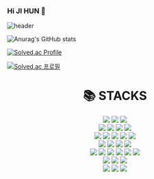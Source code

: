 ### Hi JI HUN 👋
<!-- 헤더 -->
![header](https://capsule-render.vercel.app/api?type=Venom&color=39d353&height=300&section=header&text=JOJI%20HUN&fontSize=90&&fontColor=ffc0cb)

<!-- 커밋 -->
![Anurag's GitHub stats](https://github-readme-stats.vercel.app/api?username=whwlgns42&show_icons=true&theme=merko)

<!-- 백준티어 -->
[![Solved.ac Profile](http://mazassumnida.wtf/api/generate_badge?boj=whwlgns42)](https://solved.ac/whwlgns42)<br/>


[![Solved.ac
프로필](http://mazassumnida.wtf/api/mini/generate_badge?boj={whwlgns42})](https://solved.ac/{whwlgns42})


<div align=center><h1>📚 STACKS</h1></div>

<div align=center> 
  <!-- Java 언어를 나타내는 이미지 -->
  <img src="https://img.shields.io/badge/java-007396?style=for-the-badge&logo=java&logoColor=white"> 
  <!-- C++ 언어를 나타내는 이미지 -->
  <img src="https://img.shields.io/badge/c++-00599C?style=for-the-badge&logo=c%2B%2B&logoColor=white">
  <!-- Python 언어를 나타내는 이미지 -->
  <img src="https://img.shields.io/badge/python-3776AB?style=for-the-badge&logo=python&logoColor=white"> 
  <br>
  
  <!-- HTML5를 나타내는 이미지 -->
  <img src="https://img.shields.io/badge/html5-E34F26?style=for-the-badge&logo=html5&logoColor=white"> 
  <!-- CSS를 나타내는 이미지 -->
  <img src="https://img.shields.io/badge/css-1572B6?style=for-the-badge&logo=css3&logoColor=white"> 
  <!-- JavaScript를 나타내는 이미지 -->
  <img src="https://img.shields.io/badge/javascript-F7DF1E?style=for-the-badge&logo=javascript&logoColor=black"> 
  <!-- jQuery를 나타내는 이미지 -->
  <img src="https://img.shields.io/badge/jquery-0769AD?style=for-the-badge&logo=jquery&logoColor=white">
  <br>
  
  <!-- Oracle DB를 나타내는 이미지 -->
  <img src="https://img.shields.io/badge/oracle-F80000?style=for-the-badge&logo=oracle&logoColor=white"> 
  <!-- MySQL을 나타내는 이미지 -->
  <img src="https://img.shields.io/badge/mysql-4479A1?style=for-the-badge&logo=mysql&logoColor=white"> 
  <!-- MariaDB를 나타내는 이미지 -->
  <img src="https://img.shields.io/badge/mariaDB-003545?style=for-the-badge&logo=mariaDB&logoColor=white"> 
  <!-- MongoDB를 나타내는 이미지 -->
  <img src="https://img.shields.io/badge/mongoDB-47A248?style=for-the-badge&logo=MongoDB&logoColor=white">
  <!-- Firebase를 나타내는 이미지 -->
  <img src="https://img.shields.io/badge/firebase-FFCA28?style=for-the-badge&logo=firebase&logoColor=white">
  <br>
  
  <!-- React를 나타내는 이미지 -->
  <img src="https://img.shields.io/badge/react-61DAFB?style=for-the-badge&logo=react&logoColor=black"> 
  <!-- Vue.js를 나타내는 이미지 -->
  <img src="https://img.shields.io/badge/vue.js-4FC08D?style=for-the-badge&logo=vue.js&logoColor=white"> 
  <!-- Angular.js를 나타내는 이미지 -->
  <img src="https://img.shields.io/badge/angular.js-DD0031?style=for-the-badge&logo=angularjs&logoColor=white">
  <!-- Node.js를 나타내는 이미지 -->
  <img src="https://img.shields.io/badge/node.js-339933?style=for-the-badge&logo=Node.js&logoColor=white">
  <br>
  
  <!-- Spring을 나타내는 이미지 -->
  <img src="https://img.shields.io/badge/spring-6DB33F?style=for-the-badge&logo=spring&logoColor=white"> 
  <!-- Express를 나타내는 이미지 -->
  <img src="https://img.shields.io/badge/express-000000?style=for-the-badge&logo=express&logoColor=white">
  <!-- Django를 나타내는 이미지 -->
  <img src="https://img.shields.io/badge/django-092E20?style=for-the-badge&logo=django&logoColor=white">
  <!-- Flask를 나타내는 이미지 -->
  <img src="https://img.shields.io/badge/flask-000000?style=for-the-badge&logo=flask&logoColor=white">
  <!-- Flutter를 나타내는 이미지 -->
  <img src="https://img.shields.io/badge/flutter-02569B?style=for-the-badge&logo=flutter&logoColor=white">
  
  <!-- Bootstrap을 나타내는 이미지 -->
  <img src="https://img.shields.io/badge/bootstrap-7952B3?style=for-the-badge&logo=bootstrap&logoColor=white">
  <br>

  <!-- Linux를 나타내는 이미지 -->
  <img src="https://img.shields.io/badge/linux-FCC624?style=for-the-badge&logo=linux&logoColor=black"> 
  <!-- Amazon AWS를 나타내는 이미지 -->
  <img src="https://img.shields.io/badge/amazonaws-232F3E?style=for-the-badge&logo=amazonaws&logoColor=white"> 
  <!-- Apache Tomcat을 나타내는 이미지 -->
  <img src="https://img.shields.io/badge/apache tomcat-F8DC75?style=for-the-badge&logo=apachetomcat&logoColor=white">
  <br>
  
  <!-- GitHub를 나타내는 이미지 -->
  <img src="https://img.shields.io/badge/github-181717?style=for-the-badge&logo=github&logoColor=white">
  <!-- Git을 나타내는 이미지 -->
  <img src="https://img.shields.io/badge/git-F05032?style=for-the-badge&logo=git&logoColor=white">
  <!-- Font Awesome를 나타내는 이미지 -->
  <img src="https://img.shields.io/badge/fontawesome-339AF0?style=for-the-badge&logo=fontawesome&logoColor=white">
  <br>
</div>

